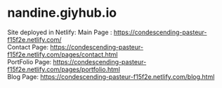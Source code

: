 # nandine.giyhub.io

Site deployed in Netlify:
Main Page : https://condescending-pasteur-f15f2e.netlify.com/                       
Contact Page: https://condescending-pasteur-f15f2e.netlify.com/pages/contact.html                   
PortFolio Page: https://condescending-pasteur-f15f2e.netlify.com/pages/portfolio.html               
Blog Page: https://condescending-pasteur-f15f2e.netlify.com/blog.html               
